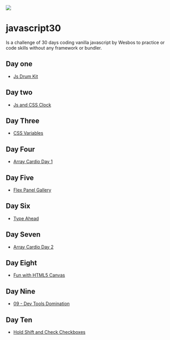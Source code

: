 
![](https://javascript30.com/images/JS3-social-share.png)

# javascript30

Is a challenge of 30 days coding vanilla javascript by Wesbos to practice or code skills without any framework or bundler.

## Day one

* [Js Drum Kit](https://luisf11.github.io/javascript30/01%20-%20JavaScript%20Drum%20Kit/index.html)

## Day two

* [Js and CSS Clock](https://luisf11.github.io/javascript30/02%20-%20JS%20and%20CSS%20Clock/index.html)

## Day Three

* [CSS Variables](https://luisf11.github.io/javascript30/03%20-%20CSS%20Variables/index.html)

## Day Four

* [Array Cardio Day 1](https://luisf11.github.io/javascript30/04%20-%20Array%20Cardio%20Day%201/index.html)

## Day Five

* [Flex Panel Gallery](https://luisf11.github.io/javascript30/05%20-%20Flex%20Panel%20Gallery/index.html)

## Day Six

* [Type Ahead](https://luisf11.github.io/javascript30/06%20-%20Type%20Ahead/index.html)

## Day Seven

* [Array Cardio Day 2](https://luisf11.github.io/javascript30/07%20-%20Array%20Cardio%20Day%202/index.html)

## Day Eight

* [Fun with HTML5 Canvas](https://luisf11.github.io/javascript30/08%20-%20Fun%20with%20HTML5%20Canvas/index.html)

## Day Nine

* [09 - Dev Tools Domination](https://luisf11.github.io/javascript30/09%20-%20Dev%20Tools%20Domination/index.html)

## Day Ten

* [Hold Shift and Check Checkboxes](https://luisf11.github.io/javascript30/10%20-%20Hold%20Shift%20and%20Check%20Checkboxes/index.html)



